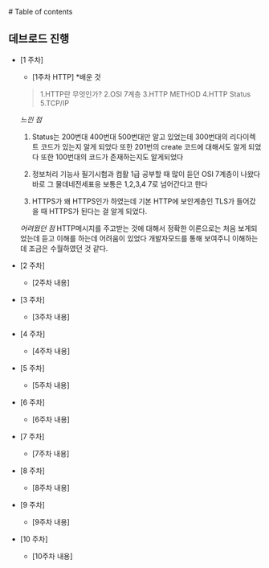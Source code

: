 ‌# Table of contents

## 데브로드 진행

* [1 주차]
    * [1주차 HTTP]
        *배운 것 
    > 1.HTTP란 무엇인가?
    > 2.OSI 7계층 
    > 3.HTTP METHOD
    > 4.HTTP Status
    > 5.TCP/IP

    *느낀 점*
    1. Status는 200번대 400번대 500번대만 알고 있었는데 300번대의 리다이렉트 코드가 있는지 알게 되었다 
    또한 201번의 create 코드에 대해서도 알게 되었다 
    또한 100번대의 코드가 존재하는지도 알게되었다 

    2. 정보처리 기능사 필기시험과 컴활 1급 공부할 때 많이 듣던 OSI 7계층이 나왔다 바로 그 물데네전세표응 
    보통은 1,2,3,4 7로 넘어간다고 한다 

    3. HTTPS가 왜 HTTPS인가 하였는데 기본 HTTP에 보안계층인 TLS가 들어갔을 때 HTTPS가 된다는 걸 알게 되었다.

    *어려웠던 점* 
     HTTP메시지를 주고받는 것에 대해서 정확한 이론으로는 처음 보게되었는데 듣고 이해를 하는데 어려움이 있었다 
     개발자모드를 통해 보여주니 이해하는데 조금은 수월하였던 것 같다.
* [2 주차]
    * [2주차 내용]
* [3 주차]
    * [3주차 내용]
* [4 주차]
    * [4주차 내용]
* [5 주차]
    * [5주차 내용]
* [6 주차]
    * [6주차 내용]
* [7 주차]
    * [7주차 내용]
* [8 주차]
    * [8주차 내용]
* [9 주차]
    * [9주차 내용]
* [10 주차]
    * [10주차 내용]